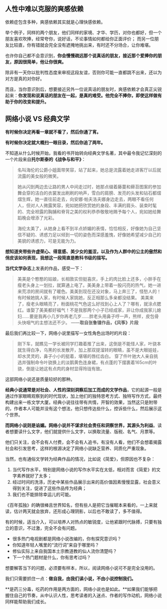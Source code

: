## 人性中难以克服的**爽感依赖**

依赖症包含多种，爽感依赖其实就是心理快感依赖。

举个例子，同样的两个朋友，他们同样的家境、才华、学历，对你也都好，但一个朋友喜欢吹捧，经常夸你，说好话，不论事情如何都给你正面评价；
而另一位朋友比较直，你有错就会完全没有遮掩地挑出来，有时还不分场合，让你难堪。

也许你自己都不会意识到，**你会慢慢疏远那个说真话的朋友，接近那个爱捧你的朋友，原因很简单，他让你很爽。**

除非有一天你以批判性态度来审视这段友谊，否则你可能一直都跳不出来，还以为对方是真的对你好。

而且，当你意识到后，想要接近另外一位说真话的朋友时，爽感依赖才会真正尖锐起来：**你发现和说真话的朋友在一起，是真的难受。他完全不捧你，即使这样做有助于你的改变和提升。**

## 网络小说 VS 经典文学

**有时候你决定再看一章就不看了，然后你通了宵。**

**有时候你决定就大概扫一眼目录，然后你追了两年。**

不知道从什么时候开始，我看的书开始转向经典文学名著，其中最令我记忆深刻的一个片段来自**托尔斯泰的《战争与和平》**：

> 名叫海伦的公爵小姐面带笑容，站了起来，她总是流露着她走进客厅以后就流露的美女般的微笑。
>
> 她从闪到两边去让路的男人中间走过时，她那点缀着藤蔓和藓苔图案的参加舞会穿的洁白的衣裳发出刷刷的响声，雪白的肩膀、发亮的头发和钻石都熠熠生辉，她一直往前走去，向安娜·帕夫洛夫娜身边走去，两眼不看任何人，但对人人微露笑容，宛如她把欣赏她的身段、丰满的肩头、装束时髦的、完全袒露的胸脯和脊背之美的权利恭恭敬敬地赐予每个人，宛如她给舞蹈晚会增添了光彩。
>
> 海伦太美了，从她身上看不到半点娇媚的表情，恰恰相反，好像她为自己坚信不疑的、诱惑力足以倾到一切的姿色而深感羞愧，好像她希望减少自己的美貌的诱惑力，可是无能为力。

**想知道夹带些许虚荣心、得意感、美少女的羞涩，以及作为人群中的公主的傲然和俏皮该如何表现，我想这一段简直是教科书级的描写。**

**当代文学杂志**上发表的作品，感受一下：

> 美美是个憨憨的姑娘，长相敦实但挺喜庆，手上的肉比脸上还多，小胖手在瘦老头身上一划拉，就算通上电了。美美身上带着一股闪亮的热气，她一进来荒凉的房间就有了暖色。美美到现在还没对象，马上奔三了，怪愁人的！有时候她挑人家，有时候人家挑她，反正相那么多亲都没结果。
> 美美来了，瘦老头眼睛亮了，粉面桃花气色这么好找到心上人了？哪有，就涂点腮红。谁娶了美美都好福气！不是我那两个小子已经成家，非让你成我家儿媳妇……要是我再小几岁你再老几岁……胖老头用鼻子哼一声，熊样，皮包骨头快咽气的主想法还不少。
> ——**取自张鲁镭作品，《风筝》片段**

最后我们再比较一下，网络小说里描写一女性角色出场时的片段：

> 刚下车，就瞧见一学长被同学打趣着推了出来，这倒是不能怪人家，叶骁本就生得白净，乌黑的长发散开，加上那双提溜转的眼睛，虽不是大眼娃娃，却水灵灵的，鼻子小小的挺着，堪堪的唇红齿白。 穿了件叶驰大人亲自挑选并强制命令叶骁换上的淡鹅黄色连身裙，有点蓬的下摆裹着165cm的叶骁，倒是让她这有点肉的身材显得玲珑有致。

这部网络小说还是质量较好的那种。

**经典小说通常是对社会、人性的深刻洞察后加工而成的文学作品**，它的起源一般是通过作家眼睛观察到的时代现状，加上他们的独特思考方式、独特写作方式，最终构建出来一栋文学大厦。经典小说往往带有共情，开智的效果，当然这只是附带的，作者本人可能并没有这个想法，他只想传达些什么，控诉些什么，然后展示这个世界。

**而网络小说则是谄媚。**网络小说并不谋求社会责任和洞察世界，其源头为**利益**。读者想要读什么文字，他们就提供什么文字，以换取流量、版税、名气、月票等。

他们只关注，会不会有人付费，会不会有人追书，有没有人看，他们不会想着揭露社会和引发思考，这样的根源决定了网络小说缺乏营养、同质化严重现象。

当然，也有通俗文学转为经典作品的情况，比如说《简爱》，但原因也不复杂：

1. 当代写作水平，特别是网络小说的写作水平实在太低，相对而言《简爱》的文字素养就好了太多；
2. 经过时间的洗涤，历史中某些作品展示出来的高价值因素慢慢显露，社会意义得到关注，促进了这些作品传为经典；
3. 我们也不能排除幸运儿的可能。

《百年孤独》的确很棒且世界知名，但有些人是把它当催眠本来看的，一上来就读，估计两天就会放弃，还形成心理阴影，以后也不敢读了，多不值得。

有的时候，适当介入，可以培养人对热点的敏锐度，让他紧跟时代脉搏，只要有独立的意识，不过激，完全不会有问题。

- 很多热门电视剧都是网络小说改编的，你有探究意识吗？
- 你知道年轻人嘴里的“流行词”来自于哪里吗？
- 修仙实际上来自我国本土宗教道教的仙人流你清楚吗？
- 下一个热门题材是什么，你有思考过吗？

想要解答当下的问题，必须要有样本，所以，阅读网络小说可不是完全没用的。

我们只需要抓住一点：**做自我，由我们读小说，不由小说控制我们。**

**是药三分毒，吃药的作用是两方面的，网络小说也是如此。**如果我们能够把握住自己的节奏，从中认识人性，思考读者的入迷点、作者的写作动机，网络小说同样能帮助我们成长。

